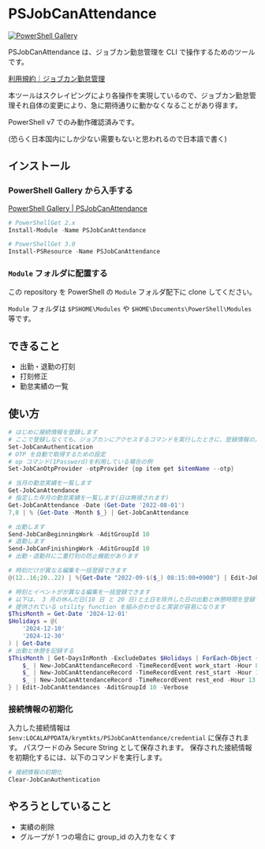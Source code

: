 # PSJobCanAttendance

[![PowerShell Gallery](https://img.shields.io/powershellgallery/dt/PSJobCanAttendance?style=flat-square)](https://www.powershellgallery.com/packages/PSJobCanAttendance)

PSJobCanAttendance は、ジョブカン勤怠管理を CLI で操作するためのツールです。

[利用規約｜ジョブカン勤怠管理](https://jobcan.ne.jp/aup)

本ツールはスクレイピングにより各操作を実現しているので、ジョブカン勤怠管理それ自体の変更により、急に期待通りに動かなくなることがあり得ます。

PowerShell v7 でのみ動作確認済みです。

(恐らく日本国内にしか少ない需要もないと思われるので日本語で書く)

## インストール

### PowerShell Gallery から入手する

[PowerShell Gallery | PSJobCanAttendance](https://www.powershellgallery.com/packages/PSJobCanAttendance/)

```powershell
# PowerShellGet 2.x
Install-Module -Name PSJobCanAttendance

# PowerShellGet 3.0
Install-PSResource -Name PSJobCanAttendance
```

### `Module` フォルダに配置する

この repository を PowerShell の `Module` フォルダ配下に clone してください。

`Module` フォルダは `$PSHOME\Modules` や `$HOME\Documents\PowerShell\Modules` 等です。

## できること

- 出勤・退勤の打刻
- 打刻修正
- 勤怠実績の一覧

## 使い方

```powershell
# はじめに接続情報を登録します
# ここで登録しなくても、ジョブカンにアクセスするコマンドを実行したときに、登録情報の入力が求められます
Set-JobCanAuthentication
# OTP を自動で取得するための設定
# op コマンド(1Password)を利用している場合の例
Set-JobCanOtpProvider -otpProvider {op item get $itemName --otp}

# 当月の勤怠実績を一覧します
Get-JobCanAttendance
# 指定した年月の勤怠実績を一覧します(日は無視されます)
Get-JobCanAttendance -Date (Get-Date '2022-08-01')
7,8 | % {Get-Date -Month $_} | Get-JobCanAttendance

# 出勤します
Send-JobCanBeginningWork -AditGroupId 10
# 退勤します
Send-JobCanFinishingWork -AditGroupId 10
# 出勤・退勤共に二重打刻の防止機能があります

# 時刻だけが異なる編集を一括登録できます
@(12..16;20..22) | %{Get-Date "2022-09-$($_) 08:15:00+0900"} | Edit-JobCanAttendances -TimeRecordEvent work_start -AditGroupId 10

# 時刻とイベントがが異なる編集を一括登録できます
# 以下は、 3 月の休んだ日(10 日 と 20 日)と土日を除外した日の出勤と休憩時間を登録する例です
# 提供されている utility function を組み合わせると実装が容易になります
$ThisMonth = Get-Date '2024-12-01'
$Holidays = @(
    '2024-12-10'
    '2024-12-30'
) | Get-Date
# 出勤と休憩を記録する
$ThisMonth | Get-DaysInMonth -ExcludeDates $Holidays | ForEach-Object {
    $_ | New-JobCanAttendanceRecord -TimeRecordEvent work_start -Hour 8 -Minute 0
    $_ | New-JobCanAttendanceRecord -TimeRecordEvent rest_start -Hour 12 -Minute 0
    $_ | New-JobCanAttendanceRecord -TimeRecordEvent rest_end -Hour 13 -Minute 0
} | Edit-JobCanAttendances -AditGroupId 10 -Verbose
```

### 接続情報の初期化

入力した接続情報は `$env:LOCALAPPDATA/krymtkts/PSJobCanAttendance/credential` に保存されます。
パスワードのみ Secure String として保存されます。
保存された接続情報を初期化するには、以下のコマンドを実行します。

```powershell
# 接続情報の初期化
Clear-JobCanAuthentication
```

## やろうとしていること

- 実績の削除
- グループが 1 つの場合に group_id の入力をなくす
